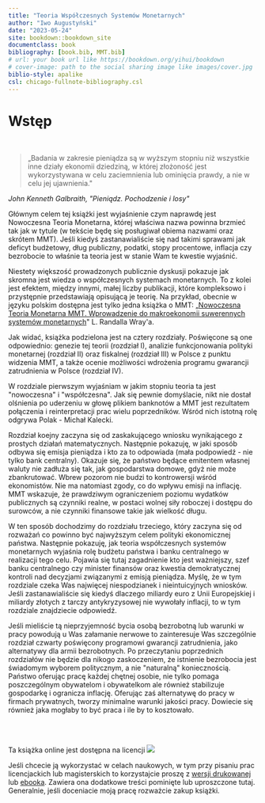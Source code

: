 ```yaml
---
title: "Teoria Współczesnych Systemów Monetarnych"
author: "Iwo Augustyński"
date: "2023-05-24"
site: bookdown::bookdown_site
documentclass: book
bibliography: [book.bib, MMT.bib]
# url: your book url like https://bookdown.org/yihui/bookdown
# cover-image: path to the social sharing image like images/cover.jpg
biblio-style: apalike
csl: chicago-fullnote-bibliography.csl
---
```


# Wstęp

<br>

> „Badania w zakresie pieniądza są w wyższym stopniu niż wszystkie inne działy ekonomii dziedziną, w której złożoność jest wykorzystywana w celu zaciemnienia lub ominięcia prawdy, a nie w celu jej ujawnienia."

*John Kenneth Galbraith, "Pieniądz. Pochodzenie i losy"*

Głównym celem tej książki jest wyjaśnienie czym naprawdę jest Nowoczesna Teoria Monetarna, której właściwa nazwa powinna brzmieć tak jak w tytule (w tekście będę się posługiwał obiema nazwami oraz skrótem MMT).
Jeśli kiedyś zastanawialiście się nad takimi sprawami jak deficyt budżetowy, dług publiczny, podatki, stopy procentowe, inflacja czy bezrobocie to właśnie ta teoria jest w stanie Wam te kwestie wyjaśnić.

Niestety większość prowadzonych publicznie dyskusji pokazuje jak skromna jest wiedza o współczesnych systemach monetarnych.
To z kolei jest efektem, między innymi, małej liczby publikacji, które kompleksowo i przystępnie przedstawiają opisującą je teorię.
Na przykład, obecnie w języku polskim dostępna jest tylko jedna książka o MMT: „[Nowoczesna Teoria Monetarna MMT. Wprowadzenie do makroekonomii suwerennych systemów monetarnych](https://heterodox.pl/sklep/)" L. Randalla Wray'a.

Jak widać, książka podzielona jest na cztery rozdziały.
Poświęcone są one odpowiednio: genezie tej teorii (rozdział I), analizie funkcjonowania polityki monetarnej (rozdział II) oraz fiskalnej (rozdział III) w Polsce z punktu widzenia MMT, a także ocenie możliwości wdrożenia programu gwarancji zatrudnienia w Polsce (rozdział IV).

W rozdziale pierwszym wyjaśniam w jakim stopniu teoria ta jest "nowoczesna" i "współczesna".
Jak się pewnie domyślacie, nikt nie dostał olśnienia po uderzeniu w głowę plikiem banknotów a MMT jest rezultatem połączenia i reinterpretacji prac wielu poprzedników.
Wśród nich istotną rolę odgrywa Polak - Michał Kalecki.

Rozdział koejny zaczyna się od zaskakującego wniosku wynikającego z prostych działań matematycznych.
Następnie pokazuję, w jaki sposób odbywa się emisja pieniądza i kto za to odpowiada (mała podpowiedź - nie tylko bank centralny).
Okazuje się, że państwo będące emitentem własnej waluty nie zadłuża się tak, jak gospodarstwa domowe, gdyż nie może zbankrutować.
Wbrew pozorom nie budzi to kontrowersji wśród ekonomistów.
Nie ma natomiast zgody, co do wpływu emisji na inflację.
MMT wskazuje, że prawdziwym ograniczeniem poziomu wydatków publicznych są czynniki realne, w postaci wolnej siły roboczej i dostępu do surowców, a nie czynniki finansowe takie jak wielkość długu.

W ten sposób dochodzimy do rozdziału trzeciego, który zaczyna się od rozważań co powinno być najwyższym celem polityki ekonomicznej państwa.
Następnie pokazuję, jak teoria współczesnych systemów monetarnych wyjaśnia rolę budżetu państwa i banku centralnego w realizacji tego celu.
Pojawia się tutaj zagadnienie kto jest ważniejszy, szef banku centralnego czy minister finansów oraz kwestia demokratycznej kontroli nad decyzjami związanymi z emisją pieniądza.
Myślę, że w tym rozdziale czeka Was najwięcej niespodzianek i nieintuicyjnych wniosków.
Jeśli zastanawialiście się kiedyś dlaczego miliardy euro z Unii Europejskiej i miliardy złotych z tarczy antykryzysowej nie wywołały inflacji, to w tym rozdziale znajdziecie odpowiedź.

Jeśli mieliście tą nieprzyjemność bycia osobą bezrobotną lub warunki w pracy powodują u Was załamanie nerwowe to zainteresuje Was szczególnie rozdział czwarty poświęcony programowi gwarancji zatrudnienia, jako alternatywy dla armii bezrobotnych.
Po przeczytaniu poprzednich rozdziałów nie będzie dla nikogo zaskoczeniem, że istnienie bezrobocia jest świadomym wyborem politycznym, a nie "naturalną" koniecznością.
Państwo oferując pracę każdej chętnej osobie, nie tylko pomaga poszczególnym obywatelom i obywatelkom ale również stabilizuje gospodarkę i ogranicza inflację.
Oferując zaś alternatywę do pracy w firmach prywatnych, tworzy minimalne warunki jakości pracy.
Dowiecie się również jaka mogłaby to być praca i ile by to kosztowało.

<br>

<br>

Ta książka online jest dostępna na licencji [![](http://i.creativecommons.org/l/by-nc-nd/3.0/88x31.png)](https://creativecommons.org/licenses/by-nc-nd/4.0/legalcode.pl)

Jeśli chcecie ją wykorzystać w celach naukowych, w tym przy pisaniu prac licencjackich lub magisterskich to korzystajcie proszę z [wersji drukowanej](https://ksiegarnia.ue.wroc.pl/nowoczesna-teoria-monetarna-i-mozliwosc-jej-wykorzystania) lub [ebooka](https://ebookpoint.pl/ksiazki/nowoczesna-teoria-monetarna-i-mozliwosci-jej-wykorzystania-w-warunkach-polskich-iwo-augustynski,e_2cc2.htm#). Zawiera ona dodatkowe treści pominięte lub uproszczone tutaj. Generalnie, jeśli doceniacie moją pracę rozważcie zakup książki.
